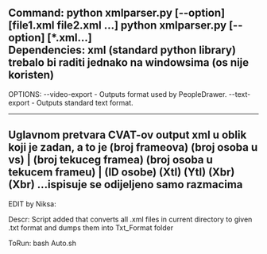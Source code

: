 Command:
    python xmlparser.py [--option] [file1.xml file2.xml ...]
    python xmlparser.py [--option] [*.xml...]  
Dependencies:
    xml (standard python library)
    trebalo bi raditi jednako na windowsima (os nije koristen)
------------------------------------------
OPTIONS:
    --video-export - 
                    Outputs format used by PeopleDrawer.
    --text-export -
                    Outputs standard text format.

------------------------------------------
Uglavnom pretvara CVAT-ov output xml u oblik koji je zadan, a to je
(broj frameova) (broj osoba u vs) | (broj tekuceg framea) (broj osoba u tekucem frameu) | (ID osobe) (Xtl) (Ytl) (Xbr) (Xbr)
...ispisuje se odijeljeno samo razmacima
------------------------------------------
EDIT by Niksa:

Descr:
    Script added that converts all .xml files in current directory to given .txt format and dumps them into Txt_Format folder

ToRun:
    bash Auto.sh
